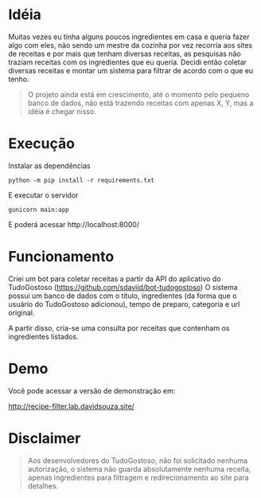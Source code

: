 # Idéia

Muitas vezes eu tinha alguns poucos ingredientes em casa e queria fazer algo com eles, não sendo um mestre da cozinha por vez recorria aos sites de receitas e por mais que tenham diversas receitas, as pesquisas não traziam receitas com os ingredientes que eu queria.
Decidi então coletar diversas receitas e montar um sistema para filtrar de acordo com o que eu tenho.

> O projeto ainda está em crescimento, até o momento pelo pequeno banco de dados, não está trazendo receitas com apenas X, Y, mas a idéia é chegar nisso.


# Execução

Instalar as dependências


``python -m pip install -r requirements.txt``


E executar o servidor

``gunicorn main:app``

E poderá acessar http://localhost:8000/



# Funcionamento

Criei um bot para coletar receitas a partir da API do aplicativo do TudoGostoso (https://github.com/sdaviid/bot-tudogostoso)
O sistema possui um banco de dados com o título, ingredientes (da forma que o usuário do TudoGostoso adicionou), tempo de preparo, categoria e url original.

A partir disso, cria-se uma consulta por receitas que contenham os ingredientes listados.


# Demo

Você pode acessar a versão de demonstração em:

http://recipe-filter.lab.davidsouza.site/


# Disclaimer
> Aos desenvolvedores do TudoGostoso, não foi solicitado nenhuma autorização, o sistema não guarda absolutamente nenhuma receita, apenas ingredientes para filtragem e redirecionamento ao site para detalhes.